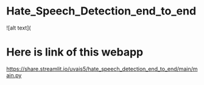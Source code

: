 # Hate_Speech_Detection_end_to_end

![alt text](
# Here is link of this webapp
https://share.streamlit.io/uvais5/hate_speech_detection_end_to_end/main/main.py
